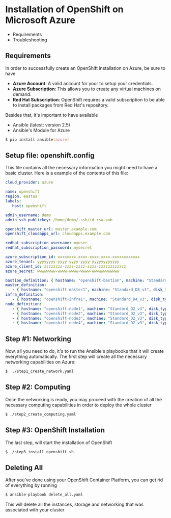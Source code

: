 # Installation of OpenShift on Microsoft Azure

* Requirements
* Troubleshooting

## Requirements

In order to successfully create an OpenShift installation on Azure, be sure to have
* **Azure Account**: A valid account for your to setup your credentials. 
* **Azure Subscription**: This allows you to create any virtual machines on demand.
* **Red Hat Subscription**: OpenShift requires a valid subscription to be able to install packages from Red Hat's repository.


Besides that, it's important to have available
* Ansible (latest: version 2.5)
* Ansible's Module for Azure 
```bash
$ pip install ansible[azure]
```

## Setup file: openshift.config

This file contains all the necessary information you might need to have a basic cluster. Here is a example of the contents of this file:
```yaml
cloud_provider: azure

name: openshift
region: eastus
labels:
   host: openshift

admin_username: demo
admin_ssh_publickey: /home/demo/.ssh/id_rsa.pub

openshift_master_url: master.example.com
openshift_cloudapps_url: cloudapps.example.com

redhat_subscription_username: myuser
redhat_subscription_password: mysecret

azure_subscription_id: xxxxxxxx-xxxx-xxxx-xxxx-xxxxxxxxxxxx
azure_tenant: yyyyyyyy-yyyy-yyyy-yyyy-yyyyyyyyyyyy
azure_client_id: zzzzzzzz-zzzz-zzzz-zzzz-zzzzzzzzzzzz
azure_secret: wwwwwwww-wwww-wwww-wwww-wwwwwwwwwwww

bastion_definition: { hostname: "openshift-bastion", machine: "Standard_D4_v3", disk_type: "pd-standard", disk_size: 100 }
master_definition:
   - { hostname: "openshift-master1", machine: "Standard_D8_v3", disk_type: "pd-standard", disk_size: 100, disk_docker_size: 20, disk_docker_type: "pd-standard" }
infra_definition:
   - { hostname: "openshift-infra1", machine: "Standard_D4_v3", disk_type: "pd-standard", disk_size: 40, disk_docker_size: 20, disk_docker_type: "pd-standard" }
node_definition:
   - { hostname: "openshift-node1", machine: "Standard_D2_v3", disk_type: "pd-standard", disk_size: 40, disk_docker_size: 20, disk_docker_type: "pd-standard" }
   - { hostname: "openshift-node2", machine: "Standard_D2_v3", disk_type: "pd-standard", disk_size: 40, disk_docker_size: 20, disk_docker_type: "pd-standard" }
   - { hostname: "openshift-node3", machine: "Standard_D2_v3", disk_type: "pd-standard", disk_size: 40, disk_docker_size: 20, disk_docker_type: "pd-standard" }
   - { hostname: "openshift-node4", machine: "Standard_D2_v3", disk_type: "pd-standard", disk_size: 40, disk_docker_size: 20, disk_docker_type: "pd-standard" }
```

## Step #1: Networking 

Now, all you need to do, it's to run the Ansible's playbooks that it will create everything automatically. The first step will create all the necessary networking capabilities on Azure:

```bash
$  ./step1_create_network.yaml
```

## Step #2: Computing 

Once the networking is ready, you may proceed with the creation of all the necessary computing capabilities in order to deploy the whole cluster

```bash
$ ./step2_create_computing.yaml
```

## Step #3: OpenShift Installation

The last step, will start the installation of OpenShift 

```bash
$ ./step3_install_openshift.sh
```
## Deleting All

After you've done using your OpenShift Container Platform, you can get rid of everything by running

```bash
$ ansible-playbook delete_all.yaml
```

This will delete all the instances, storage and networking that was associated with your cluster







